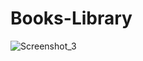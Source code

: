 # Books-Library

![Screenshot_3](https://user-images.githubusercontent.com/33905101/155204492-7b30325e-213d-4435-a378-7d73342e4523.png)
